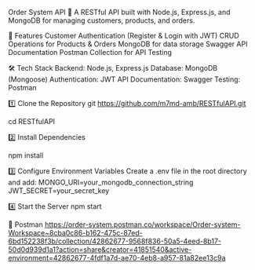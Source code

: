 Order System API 🚀
A RESTful API built with Node.js, Express.js, and MongoDB for managing customers, products, and orders.


📌 Features
Customer Authentication (Register & Login with JWT)
CRUD Operations for Products & Orders
MongoDB for data storage
Swagger API Documentation
Postman Collection for API Testing

🛠 Tech Stack
Backend: Node.js, Express.js
Database: MongoDB (Mongoose)
Authentication: JWT
API Documentation: Swagger
Testing: Postman

1️⃣ Clone the Repository
git https://github.com/m7md-amb/RESTfulAPI.git

cd RESTfulAPI

2️⃣ Install Dependencies

npm install

3️⃣ Configure Environment Variables
Create a .env file in the root directory and add:
MONGO_URI=your_mongodb_connection_string
JWT_SECRET=your_secret_key

4️⃣ Start the Server
npm start



📌 Postman 
https://order-system.postman.co/workspace/Order-system-Workspace~8cba0c86-b162-475c-87ed-6bd152238f3b/collection/42862677-9568f836-50a5-4eed-8b17-50d0d939d1a1?action=share&creator=41851540&active-environment=42862677-4fdf1a7d-ae70-4eb8-a957-81a82ee13c9a
